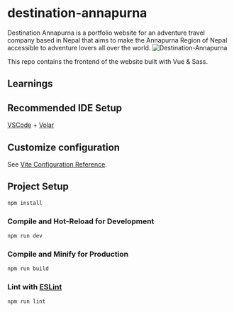 # destination-annapurna

Destination Annapurna is a portfolio website for an adventure travel company based in Nepal that aims to make the Annapurna Region of Nepal accessible to adventure lovers all over the world.
![Destination-Annapurna](documentation/Destination%20Annapurna.png)

This repo contains the frontend of the website built with Vue & Sass.

## Learnings

## Recommended IDE Setup

[VSCode](https://code.visualstudio.com/) + [Volar](https://marketplace.visualstudio.com/items?itemName=Vue.volar)

## Customize configuration

See [Vite Configuration Reference](https://vitejs.dev/config/).

## Project Setup

```sh
npm install
```

### Compile and Hot-Reload for Development

```sh
npm run dev
```

### Compile and Minify for Production

```sh
npm run build
```

### Lint with [ESLint](https://eslint.org/)

```sh
npm run lint
```
